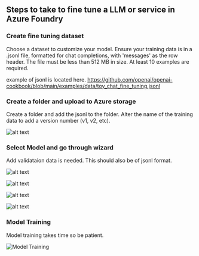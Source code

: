 

## Steps to take to fine tune a LLM or service in Azure Foundry 

### Create fine tuning dataset

Choose a dataset to customize your model. Ensure your training data is in a .jsonl file, formatted for chat completions, with 'messages' as the row header. The file must be less than 512 MB in size. At least 10 examples are required.

example of jsonl is located here. https://github.com/openai/openai-cookbook/blob/main/examples/data/toy_chat_fine_tuning.jsonl


### Create a folder and upload to Azure storage

Create a folder and add the jsonl to the folder. Alter the name of the training data to add a version number (v1, v2, etc). 

![alt text]([http://url/to/img.png](https://raw.githubusercontent.com/udelblue/AI/refs/heads/main/Azure%20ai%20foundry%20-%20Fine%20Tune%20Models/images/1.png))

### Select Model and go through wizard

Add validataion data is needed. This should also be of jsonl format. 

![alt text]([http://url/to/img.png](https://raw.githubusercontent.com/udelblue/AI/refs/heads/main/Azure%20ai%20foundry%20-%20Fine%20Tune%20Models/images/2.png))

![alt text]([http://url/to/img.png](https://raw.githubusercontent.com/udelblue/AI/refs/heads/main/Azure%20ai%20foundry%20-%20Fine%20Tune%20Models/images/3.png))

![alt text]([http://url/to/img.png](https://raw.githubusercontent.com/udelblue/AI/refs/heads/main/Azure%20ai%20foundry%20-%20Fine%20Tune%20Models/images/4.png))

![alt text]([http://url/to/img.png](https://raw.githubusercontent.com/udelblue/AI/refs/heads/main/Azure%20ai%20foundry%20-%20Fine%20Tune%20Models/images/5.png))

### Model Training

Model training takes time so be patient. 

![Model Training]([https://raw.githubusercontent.com/udelblue/AI/refs/heads/main/Azure%20ai%20foundry%20-%20Fine%20Tune%20Models/images/6.png](https://raw.githubusercontent.com/udelblue/AI/refs/heads/main/Azure%20ai%20foundry%20-%20Fine%20Tune%20Models/images/6.png))



